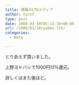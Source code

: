 ```yaml
---
title: 誘電のLTHメディア
author: tarof
type: post
date: 2008-03-30T05:15:38+00:00
url: /2008/03/30/yuden-lth/
categories:
  - Note

---
```

とりあえず買いました。
  
上野ヨドバシで1000円13%還元。
  
詳しくはまた後ほど。
